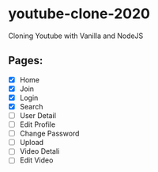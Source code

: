 # youtube-clone-2020

Cloning Youtube with Vanilla and NodeJS

## Pages:

- [x] Home
- [x] Join
- [x] Login
- [x] Search
- [ ] User Detail
- [ ] Edit Profile
- [ ] Change Password
- [ ] Upload
- [ ] Video Detali
- [ ] Edit Video
